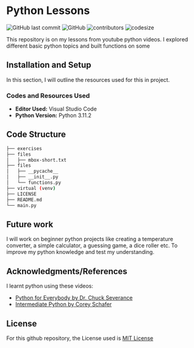 # Python Lessons

![GitHub last commit](https://img.shields.io/github/last-commit/nsikakabasieumoh/lessons)
![GitHub](https://img.shields.io/github/license/nsikakabasieumoh/lessons)
![contributors](https://img.shields.io/github/contributors/nsikakabasieumoh/lessons)
![codesize](https://img.shields.io/github/languages/code-size/nsikakabasieumoh/lessons)

This repository is on my lessons from youtube python videos. I explored different basic python topics and built functions on some

## Installation and Setup

In this section, I will outline the resources used for this in project.

### Codes and Resources Used

- **Editor Used:**  Visual Studio Code
- **Python Version:** Python 3.11.2

## Code Structure

```bash
├── exercises
├── files
│   ├── mbox-short.txt
├── files
│   ├── __pycache__
│   ├── __init__.py
│   └── functions.py
├── virtual (venv)
├── LICENSE
├── README.md
└── main.py
```

## Future work

I will work on  beginner python projects like creating a temperature converter, a simple calculator, a guessing game, a dice roller etc. To improve my python knowledge and test my understanding.

## Acknowledgments/References

I learnt python using these videos:

- [Python for Everybody by Dr. Chuck Severance](https://youtu.be/8DvywoWv6fI)
- [Intermediate Python by Corey Schafer](https://youtu.be/HGOBQPFzWKo?list=PL-osiE80TeTt2d9bfVyTiXJA-UTHn6WwU)

## License

For this github repository, the License used is [MIT License](https://opensource.org/license/mit/)

<!--
## Python Packages Used
- **General Purpose:** General purpose packages like `urllib, os, request`, and many more.

# Data
The very crucial part of any data science project is dataset. Therefore list all the data sources used in the project, including links to the original data, descriptions of the data, and any pre-processing steps that were taken.

# Code Structure

# Results and evaluation
Provide an overview of the results of your project, including any relevant metrics and graphs. Include explanations of any evaluation methodologies and how they were used to assess the quality of the model. You can also make it appealing by including any pictures of your analysis or visualizations.

# Future work
Outline potential future work that can be done to extend the project or improve its functionality. This will help others understand the scope of your project and identify areas where they can contribute.
